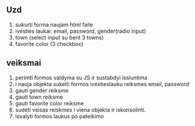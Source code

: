## Uzd

1. sukurti forma naujam html faile
2. ivesties laukai: email, password, gender(radio input)
3. town (select input su bent 3 towns)
4. favorite color (3 checkbox)

## veiksmai

1. perimti formos valdyma su JS ir sustabdyi issiuntima
2. i nauja objekta sukelti formos ivestieslauku reiksmes email, password
3. gauti gender reiksme
4. gauti town reiksme
5. gauti favorite color reiksme
6. sudeti veisas reiskmes i viena objekta ir iskonsolinti.
7. isvalyti formos laukus po pateikimo
